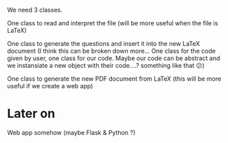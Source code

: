 We need 3 classes.

One class to read and interpret the file (will be more useful when the file is LaTeX)

One class to generate the questions and insert it into the new LaTeX document (I think this can be broken down more... One class for the code given by user, one class for our code. Maybe our code can be abstract and we instansiate a new object with their code....? something like that 😕)

One class to generate the new PDF document from LaTeX (this will be more useful if we create a web app)

# Later on

Web app somehow (maybe Flask & Python ?)

